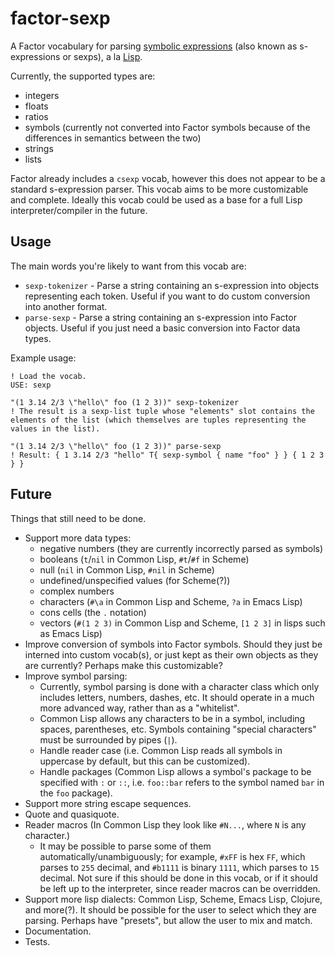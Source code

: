 # factor-sexp

A Factor vocabulary for parsing [symbolic expressions](https://en.wikipedia.org/wiki/S-expression) (also known as s-expressions or sexps), a la [Lisp](https://en.wikipedia.org/wiki/Lisp_(programming_language)).

Currently, the supported types are:
- integers
- floats
- ratios
- symbols (currently not converted into Factor symbols because of the differences in semantics between the two)
- strings
- lists

Factor already includes a `csexp` vocab, however this does not appear to be a standard s-expression parser. This vocab aims to be more customizable and complete. Ideally this vocab could be used as a base for a full Lisp interpreter/compiler in the future.

## Usage

The main words you're likely to want from this vocab are:

- `sexp-tokenizer` - Parse a string containing an s-expression into objects representing each token. Useful if you want to do custom conversion into another format.
- `parse-sexp` - Parse a string containing an s-expression into Factor objects. Useful if you just need a basic conversion into Factor data types.

Example usage:

```factor
! Load the vocab.
USE: sexp

"(1 3.14 2/3 \"hello\" foo (1 2 3))" sexp-tokenizer
! The result is a sexp-list tuple whose "elements" slot contains the elements of the list (which themselves are tuples representing the values in the list).

"(1 3.14 2/3 \"hello\" foo (1 2 3))" parse-sexp
! Result: { 1 3.14 2/3 "hello" T{ sexp-symbol { name "foo" } } { 1 2 3 } }
```

## Future

Things that still need to be done.

- Support more data types:
  - negative numbers (they are currently incorrectly parsed as symbols)
  - booleans (`t`/`nil` in Common Lisp, `#t`/`#f` in Scheme)
  - null (`nil` in Common Lisp, `#nil` in Scheme)
  - undefined/unspecified values (for Scheme(?))
  - complex numbers
  - characters (`#\a` in Common Lisp and Scheme, `?a` in Emacs Lisp)
  - cons cells (the `.` notation)
  - vectors (`#(1 2 3)` in Common Lisp and Scheme, `[1 2 3]` in lisps such as Emacs Lisp)
- Improve conversion of symbols into Factor symbols. Should they just be interned into custom vocab(s), or just kept as their own objects as they are currently? Perhaps make this customizable?
- Improve symbol parsing:
  - Currently, symbol parsing is done with a character class which only includes letters, numbers, dashes, etc. It should operate in a much more advanced way, rather than as a "whitelist".
  - Common Lisp allows any characters to be in a symbol, including spaces, parentheses, etc. Symbols containing "special characters" must be surrounded by pipes (`|`).
  - Handle reader case (i.e. Common Lisp reads all symbols in uppercase by default, but this can be customized).
  - Handle packages (Common Lisp allows a symbol's package to be specified with `:` or `::`, i.e. `foo::bar` refers to the symbol named `bar` in the `foo` package).
- Support more string escape sequences.
- Quote and quasiquote.
- Reader macros (In Common Lisp they look like `#N...`, where `N` is any character.)
  - It may be possible to parse some of them automatically/unambiguously; for example, `#xFF` is hex `FF`, which parses to `255` decimal, and `#b1111` is binary `1111`, which parses to `15` decimal. Not sure if this should be done in this vocab, or if it should be left up to the interpreter, since reader macros can be overridden.
- Support more lisp dialects: Common Lisp, Scheme, Emacs Lisp, Clojure, and more(?). It should be possible for the user to select which they are parsing. Perhaps have "presets", but allow the user to mix and match.
- Documentation.
- Tests.
